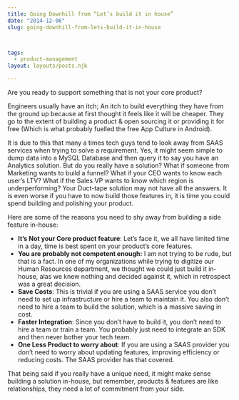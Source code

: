 ```yaml
---
title: Going Downhill from “Let’s build it in house”
date: "2014-12-06"
slug: going-downhill-from-lets-build-it-in-house



tags: 
  - product-management
layout: layouts/posts.njk

---
```


Are you ready to support something that is not your core product?

Engineers usually have an itch; An itch to build everything they have from the ground up because at first thought it feels like it will be cheaper. They go to the extent of building a product & open sourcing it or providing it for free (Which is what probably fuelled the free App Culture in Android).

It is due to this that many a times tech guys tend to look away from SAAS services when trying to solve a requirement. Yes, it might seem simple to dump data into a MySQL Database and then query it to say you have an Analytics solution. But do you really have a solution? What if someone from Marketing wants to build a funnel? What if your CEO wants to know each user’s LTV? What if the Sales VP wants to know which region is underperforming? Your Duct-tape solution may not have all the answers. It is even worse if you have to now build those features in, it is time you could spend building and polishing your product.

Here are some of the reasons you need to shy away from building a side feature in-house:

- **It’s Not your Core product feature**: Let’s face it, we all have limited time in a day, time is best spent on your product’s core features.
- **You are probably not competent enough:** I am not trying to be rude, but that is a fact. In one of my organizations while trying to digitize our Human Resources department, we thought we could just build it in-house, alas we knew nothing and decided against it, which in retrospect was a great decision.
- **Save Costs**: This is trivial if you are using a SAAS service you don’t need to set up infrastructure or hire a team to maintain it. You also don’t need to hire a team to build the solution, which is a massive saving in cost.
- **Faster Integration**: Since you don’t have to build it, you don’t need to hire a team or train a team. You probably just need to integrate an SDK and then never bother your tech team.
- **One Less Product to worry about**: If you are using a SAAS provider you don’t need to worry about updating features, improving efficiency or reducing costs. The SAAS provider has that covered.

That being said if you really have a unique need, it might make sense building a solution in-house, but remember, products & features are like relationships, they need a lot of commitment from your side.
